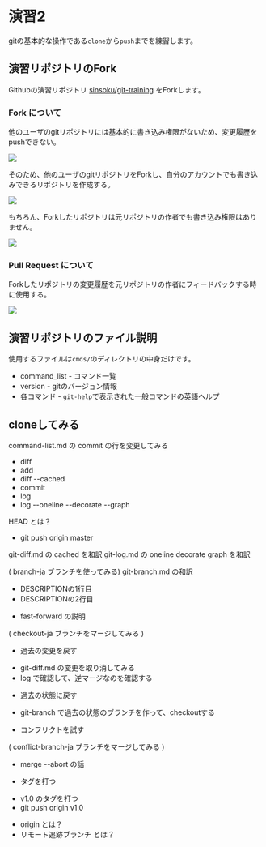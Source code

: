 # 演習2

gitの基本的な操作である`clone`から`push`までを練習します。

## 演習リポジトリのFork

Githubの演習リポジトリ [sinsoku/git-training](https://github.com/sinsoku/git-training) をForkします。

### Fork について

他のユーザのgitリポジトリには基本的に書き込み権限がないため、変更履歴をpushできない。

![](https://raw.github.com/sinsoku/git-training/master/img/fork_1.png)

そのため、他のユーザのgitリポジトリをForkし、自分のアカウントでも書き込みできるリポジトリを作成する。

![](https://raw.github.com/sinsoku/git-training/master/img/fork_2.png)

もちろん、Forkしたリポジトリは元リポジトリの作者でも書き込み権限はありません。

![](https://raw.github.com/sinsoku/git-training/master/img/fork_3.png)

### Pull Request について

Forkしたリポジトリの変更履歴を元リポジトリの作者にフィードバックする時に使用する。

![](https://raw.github.com/sinsoku/git-training/master/img/pullreq_1.png)

## 演習リポジトリのファイル説明

使用するファイルは`cmds/`のディレクトリの中身だけです。

* command_list - コマンド一覧
* version      - gitのバージョン情報
* 各コマンド   - `git-help`で表示された一般コマンドの英語ヘルプ

## cloneしてみる



command-list.md の commit の行を変更してみる

- diff
- add
- diff --cached
- commit
- log
- log --oneline --decorate --graph

HEAD とは？

- git push origin master

git-diff.md の cached を和訳
git-log.md の oneline decorate graph を和訳

( branch-ja ブランチを使ってみる)
git-branch.md の和訳
- DESCRIPTIONの1行目
- DESCRIPTIONの2行目

* fast-forward の説明

( checkout-ja ブランチをマージしてみる )

* 過去の変更を戻す

- git-diff.md の変更を取り消してみる
- log で確認して、逆マージなのを確認する

* 過去の状態に戻す

- git-branch で過去の状態のブランチを作って、checkoutする

* コンフリクトを試す

( conflict-branch-ja ブランチをマージしてみる )

- merge --abort の話

* タグを打つ

- v1.0 のタグを打つ
- git push origin v1.0


* origin とは？
* リモート追跡ブランチ とは？

